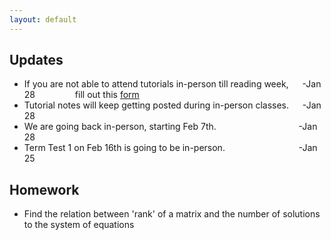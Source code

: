 ```yaml
---
layout: default
---
```


## Updates

- If you are not able to attend tutorials in-person till reading week, &emsp; -Jan 28 &emsp;&emsp;&emsp;&emsp;
fill out this [form](https://forms.gle/4oG6zSNLyhtceX6d8)
- Tutorial notes will keep getting posted during in-person classes. &emsp; -Jan 28 <br>
- We are going back in-person, starting Feb 7th.       &emsp;&emsp;&emsp;&emsp; &emsp; &emsp; &emsp;&emsp;        -Jan 28 <br>
- Term Test 1 on Feb 16th is going to be in-person.     &emsp;&emsp;&emsp;&emsp;    &emsp; &emsp;  &emsp;    -Jan 25


## Homework 

+ Find the relation between 'rank' of a matrix and the number of solutions to the system of equations

